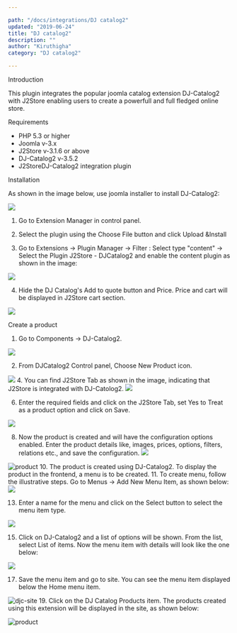 ```yaml
---

path: "/docs/integrations/DJ catalog2"
updated: "2019-06-24"
title: "DJ catalog2"
description: ""
author: "Kiruthigha"
category: "DJ catalog2"

---
```


Introduction

This plugin integrates the popular joomla catalog extension DJ-Catalog2 with J2Store enabling users to create a powerfull and full fledged online store.

Requirements

* PHP 5.3 or higher
* Joomla v-3.x
* J2Store v-3.1.6 or above
* DJ-Catalog2 v-3.5.2
* J2StoreDJ-Catalog2 integration plugin

Installation

As shown in the image below, use joomla installer to install DJ-Catalog2:

![](../../images/integrations/DJcatalog2/djc-create-menu-1.png)
1. Go to Extension Manager in control panel.

2. Select the plugin using the Choose File button and click Upload &Install

3. Go to Extensions -> Plugin Manager -> Filter : Select type "content" -> Select the Plugin J2Store - DJCatalog2 and enable the content plugin as shown in the image:


![](../../images/integrations/DJcatalog2/djc-enable2.png)

4. Hide the DJ Catalog's Add to quote button and Price. Price and cart will be displayed in J2Store cart section.


![](../../images/integrations/DJcatalog2/djc-install-hide-price-2.png)

Create a product

1. Go to Components -> DJ-Catalog2.

![](../../images/integrations/DJcatalog2/djc-create-product-1.png)

2. From DJCatalog2 Control panel, Choose New Product icon.

![](../../images/integrations/DJcatalog2/djc-create-product-1.png)
4. You can find J2Store Tab as shown in the image, indicating that J2Store is integrated with DJ-Catolog2.
![](../../images/integrations/DJcatalog2/djc-create-new-product-3.png)

6. Enter the required fields and click on the J2Store Tab, set Yes to Treat as a product option and click on Save.

![](../../images/integrations/DJcatalog2/djc-create-new-product-4.png)

8. Now the product is created and will have the configuration options enabled. Enter the product details like, images, prices, options, filters, relations etc., and save the configuration.
![](../../images/integrations/DJcatalog2/djc-create-new-product-pricing-tab.png)


![product](../../images/integrations/DJcatalog2/djc-create-new-product-5.png)
10. The product is created using DJ-Catalog2. To display the product in the frontend, a menu is to be created.
11. To create menu, follow the illustrative steps. Go to Menus -> Add New Menu Item, as shown below:
![](../../images/integrations/DJcatalog2/djc-create-menu-1.png)

13. Enter a name for the menu and click on the Select button to select the menu item type.

![](../../images/integrations/DJcatalog2/djc-create-menu-2.png)

15. Click on DJ-Catalog2 and a list of options will be shown. From the list, select List of items. Now the menu item with details will look like the one below:

![](../../images/integrations/DJcatalog2/djc-create-menu-3.png)

17. Save the menu item and go to site. You can see the menu item displayed below the Home menu item.

![djc-site](../../images/integrations/DJcatalog2/djc-site.png)
19. Click on the DJ Catalog Products item. The products created using this extension will be displayed in the site, as shown below:

![product](../../images/integrations/DJcatalog2/djc-site-with-product.png)
